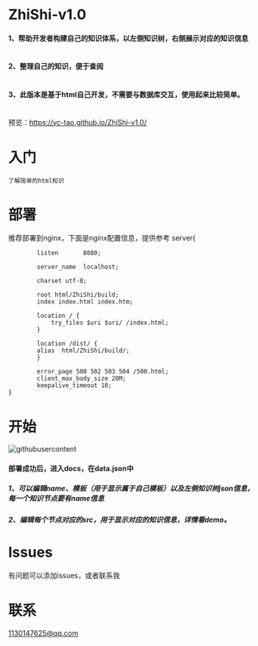 # ZhiShi-v1.0
#### 1、帮助开发者构建自己的知识体系，以左侧知识树，右侧展示对应的知识信息</br></br>
#### 2、整理自己的知识，便于查阅</br></br>
#### 3、此版本是基于html自己开发，不需要与数据库交互，使用起来比较简单。</br></br>
预览：https://yc-tao.github.io/ZhiShi-v1.0/
# 入门
	了解简单的html知识
# 部署
推荐部署到nginx，下面是nginx配置信息，提供参考
	server{

    		listen       8080;
	
    		server_name  localhost;
      
    		charset utf-8;
 
    		root html/ZhiShi/build;
    		index index.html index.htm;
 
    		location / {
        		try_files $uri $uri/ /index.html;
    		}
		
    		location /dist/ {
			alias  html/ZhiShi/build/;
    		}
		
    		error_page 500 502 503 504 /500.html;
    		client_max_body_size 20M;
    		keepalive_timeout 10;
	}
# 开始
![githubusercontent](https://raw.githubusercontent.com/yc-tao/ZhiShi-v1.0/master/docs/images/example.jpg)  
#### 部署成功后，进入docs，在data.json中
##### 1、可以编辑name、模板（用于显示属于自己模板）以及左侧知识树json信息，每一个知识节点要有name信息
##### 2、编辑每个节点对应的src，用于显示对应的知识信息，详情看demo。
# Issues
有问题可以添加issues，或者联系我
# 联系
1130147625@qq.com
